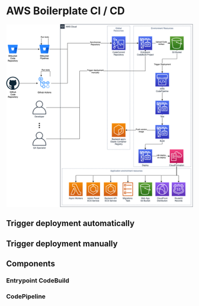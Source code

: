 # AWS Boilerplate CI / CD

<p align="center"> <img src="/docs/images/cicd-diagram-v3.png" alt="CI/CD Diagram" /> </p>


## Trigger deployment automatically

## Trigger deployment manually

## Components
### Entrypoint CodeBuild

### CodePipeline
